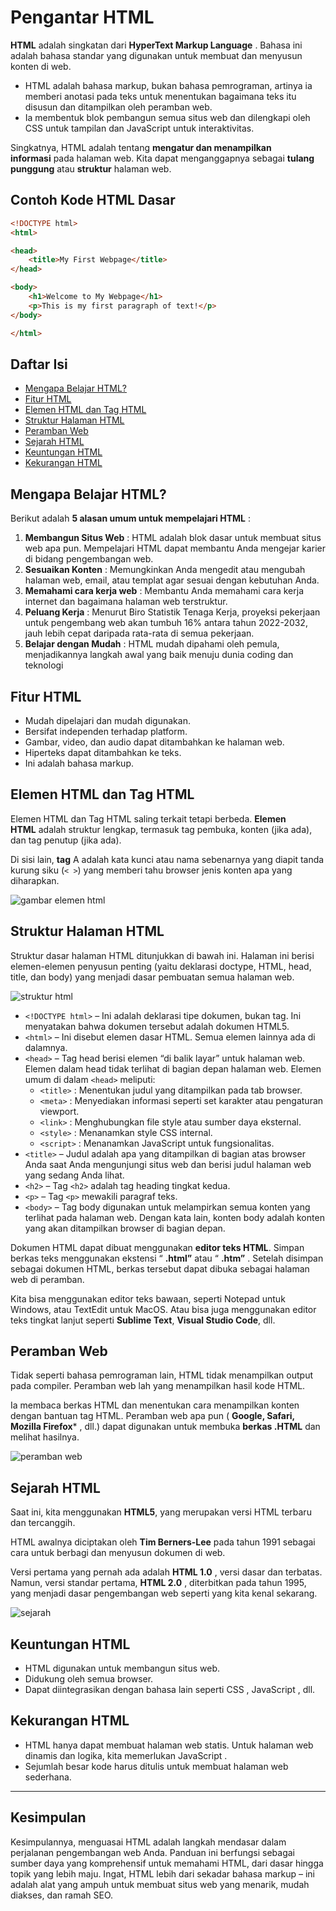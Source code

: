 # Pengantar HTML
**HTML** adalah singkatan dari **HyperText Markup Language** . Bahasa ini adalah bahasa standar yang digunakan untuk membuat dan menyusun konten di web.

- HTML adalah bahasa markup, bukan bahasa pemrograman, artinya ia memberi anotasi pada teks untuk menentukan bagaimana teks itu disusun dan ditampilkan oleh peramban web.
- Ia membentuk blok pembangun semua situs web dan dilengkapi oleh CSS untuk tampilan dan JavaScript untuk interaktivitas.

Singkatnya, HTML adalah tentang **mengatur dan menampilkan informasi** pada halaman web. Kita dapat menganggapnya sebagai **tulang punggung** atau **struktur** halaman web.
## Contoh Kode HTML Dasar
```html
<!DOCTYPE html>
<html>

<head>
    <title>My First Webpage</title>
</head>

<body>
    <h1>Welcome to My Webpage</h1>
    <p>This is my first paragraph of text!</p>
</body>

</html>
```

## Daftar Isi
- [Mengapa Belajar HTML?](#mengapa-belajar-html)
- [Fitur HTML](#fitur-html)
- [Elemen HTML dan Tag HTML](#elemen-html-dan-tag-html)
- [Struktur Halaman HTML](#struktur-halaman-html)
- [Peramban Web](#peramban-web)
- [Sejarah HTML](#sejarah-html)
- [Keuntungan HTML](#keuntungan-html)
- [Kekurangan HTML](#kekurangan-html)

## Mengapa Belajar HTML?
Berikut adalah **5 alasan umum untuk mempelajari HTML** :
1. **Membangun Situs Web** : HTML adalah blok dasar untuk membuat situs web apa pun. Mempelajari HTML dapat membantu Anda mengejar karier di bidang pengembangan web.
2. **Sesuaikan Konten** : Memungkinkan Anda mengedit atau mengubah halaman web, email, atau templat agar sesuai dengan kebutuhan Anda.
3. **Memahami cara kerja web** : Membantu Anda memahami cara kerja internet dan bagaimana halaman web terstruktur.
4. **Peluang Kerja** : Menurut Biro Statistik Tenaga Kerja, proyeksi pekerjaan untuk pengembang web akan tumbuh 16% antara tahun 2022-2032, jauh lebih cepat daripada rata-rata di semua pekerjaan.
5. **Belajar dengan Mudah** : HTML mudah dipahami oleh pemula, menjadikannya langkah awal yang baik menuju dunia coding dan teknologi
## Fitur HTML
- Mudah dipelajari dan mudah digunakan.
- Bersifat independen terhadap platform.
- Gambar, video, dan audio dapat ditambahkan ke halaman web.
- Hiperteks dapat ditambahkan ke teks.
- Ini adalah bahasa markup.
## Elemen HTML dan Tag HTML
Elemen HTML dan Tag HTML saling terkait tetapi berbeda. **Elemen HTML** adalah struktur lengkap, termasuk tag pembuka, konten (jika ada), dan tag penutup (jika ada).

Di sisi lain, **tag** A adalah kata kunci atau nama sebenarnya yang diapit tanda kurung siku (`< >`) yang memberi tahu browser jenis konten apa yang diharapkan.

![gambar elemen html](1-img\01-Pengantar-HTML-1.png)
## Struktur Halaman HTML
Struktur dasar halaman HTML ditunjukkan di bawah ini. Halaman ini berisi elemen-elemen penyusun penting (yaitu deklarasi doctype, HTML, head, title, dan body) yang menjadi dasar pembuatan semua halaman web.

![struktur html](1-img/01-Pengantar-HTML-2.png)

- `<!DOCTYPE html>` – Ini adalah deklarasi tipe dokumen, bukan tag. Ini menyatakan bahwa dokumen tersebut adalah dokumen HTML5.
- `<html>` – Ini disebut elemen dasar HTML. Semua elemen lainnya ada di dalamnya.
- `<head>` – Tag head berisi elemen “di balik layar” untuk halaman web. Elemen dalam head tidak terlihat di bagian depan halaman web. Elemen umum di dalam `<head>` meliputi:
	- `<title>` : Menentukan judul yang ditampilkan pada tab browser.
	- `<meta>` : Menyediakan informasi seperti set karakter atau pengaturan viewport.
	- `<link>` : Menghubungkan file style atau sumber daya eksternal.
	- `<style>` : Menanamkan style CSS internal.
	- `<script>` : Menanamkan JavaScript untuk fungsionalitas.
- `<title>` – Judul adalah apa yang ditampilkan di bagian atas browser Anda saat Anda mengunjungi situs web dan berisi judul halaman web yang sedang Anda lihat.
- `<h2>` – Tag `<h2>` adalah tag heading tingkat kedua.
- `<p>` – Tag `<p>` mewakili paragraf teks.
- `<body>` – Tag body digunakan untuk melampirkan semua konten yang terlihat pada halaman web. Dengan kata lain, konten body adalah konten yang akan ditampilkan browser di bagian depan.

Dokumen HTML dapat dibuat menggunakan **editor teks HTML**. Simpan berkas teks menggunakan ekstensi “ ****.html”**** atau “ ****.htm”**** . Setelah disimpan sebagai dokumen HTML, berkas tersebut dapat dibuka sebagai halaman web di peramban.

Kita bisa menggunakan editor teks bawaan, seperti Notepad untuk Windows, atau TextEdit untuk MacOS. Atau bisa juga menggunakan editor teks tingkat lanjut seperti **Sublime Text**, **Visual Studio Code**, dll.
## Peramban Web
Tidak seperti bahasa pemrograman lain, HTML tidak menampilkan output pada compiler. Peramban web lah yang menampilkan hasil kode HTML.

Ia membaca berkas HTML dan menentukan cara menampilkan konten dengan bantuan tag HTML. Peramban web apa pun ( **Google, Safari, Mozilla Firefox*** , dll.) dapat digunakan untuk membuka **berkas .HTML** dan melihat hasilnya.

![peramban web](1-img/01-Pengantar-HTML-3.png)

## Sejarah HTML
Saat ini, kita menggunakan **HTML5**, yang merupakan versi HTML terbaru dan tercanggih.

HTML awalnya diciptakan oleh **Tim Berners-Lee** pada tahun 1991 sebagai cara untuk berbagi dan menyusun dokumen di web.

Versi pertama yang pernah ada adalah **HTML 1.0** , versi dasar dan terbatas. Namun, versi standar pertama, **HTML 2.0** , diterbitkan pada tahun 1995, yang menjadi dasar pengembangan web seperti yang kita kenal sekarang.

![sejarah](1-img/01-Pengantar-HTML-4.png)
## Keuntungan HTML
- HTML digunakan untuk membangun situs web.
- Didukung oleh semua browser.
- Dapat diintegrasikan dengan bahasa lain seperti CSS , JavaScript , dll.
## Kekurangan HTML
- HTML hanya dapat membuat halaman web statis. Untuk halaman web dinamis dan logika, kita memerlukan JavaScript .
- Sejumlah besar kode harus ditulis untuk membuat halaman web sederhana.

---
## Kesimpulan
Kesimpulannya, menguasai HTML adalah langkah mendasar dalam perjalanan pengembangan web Anda. Panduan ini berfungsi sebagai sumber daya yang komprehensif untuk memahami HTML, dari dasar hingga topik yang lebih maju. Ingat, HTML lebih dari sekadar bahasa markup – ini adalah alat yang ampuh untuk membuat situs web yang menarik, mudah diakses, dan ramah SEO.
